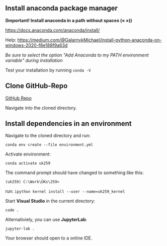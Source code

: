 ## Install anaconda package manager

**(Important! Install anaconda in a path without spaces (« »))**

https://docs.anaconda.com/anaconda/install/

Help: https://medium.com/@GalarnykMichael/install-python-anaconda-on-windows-2020-f8e188f9a63d

_Be sure to select the option "Add Anaconda to my PATH environment variable" during installation_

Test your installation by running `conda -V`

## Clone GitHub-Repo

[GitHub Repo](https://github.com/LuWidme/uk259)

Navigate into the cloned directory.

## Install dependencies in an environment

Navigate to the cloned directory and run:

`conda env create --file environment.yml`

Activate environment:

`conda activate uk259`

The command prompt should have changed to something like this:

`(uk259) C:\Work\ÜKs\259>`

run:
`ipython kernel install --user --name=uk259_kernel`

Start **Visual Studio** in the current directory:

`code .`

Alternativiely, you can use **JupyterLab**:

`jupyter-lab .`

Your browser should open to a online IDE.
